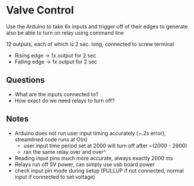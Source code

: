 # Valve Control #

Use the Arduino to take 6x inputs and trigger off of their edges to generate 
also be able to turn on relay using command line

12 outputs, each of which is 2 sec. long, connected to screw terminal

- Rising edge -> 1x output for 2 sec
- Falling edge -> 1x output for 2 sec
## Questions ##
- What are the inputs connected to?
- How exact do we need relays to turn off?

## Notes ##
- Arduino does not run user input timing accurately (~.2s error), streamlined code runs at O(n)
  - user input time period set at 2000 will turn off after ~(2000 - 2900)
  - ran the same relay over and over^
- Reading input pins much more accurate, always exactly 2000 ms
- Relays run off 5V power, can simply use usb board power
- check input pin mode during setup (PULLUP if not connected, normal input if connected to set voltage)
